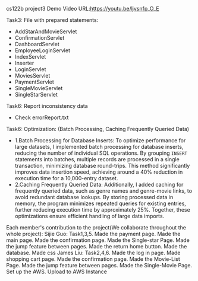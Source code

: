 cs122b project3
Demo Video URL:https://youtu.be/ljvsnfp_O_E

Task3:
File with prepared statements:
- AddStarAndMovieServlet
- ConfirmationServlet
- DashboardServlet
- EmployeeLoginServlet
- IndexServlet
- Inserter
- LoginServlet
- MoviesServlet
- PaymentServlet
- SingleMovieServlet
- SingleStarServlet

Task6: Report inconsistency data
- Check errorReport.txt

Task6: Optimization: (Batch Processing, Caching Frequently Queried Data)
- 1.Batch Processing for Database Inserts:
To optimize performance for large datasets, I implemented batch processing for database inserts, reducing the number of individual SQL operations. 
By grouping `INSERT` statements into batches, multiple records are processed in a single transaction, minimizing database round-trips. 
This method significantly improves data insertion speed, achieving around a 40% reduction in execution time for a 10,000-entry dataset.
- 2.Caching Frequently Queried Data:
Additionally, I added caching for frequently queried data, such as genre names and genre-movie links, to avoid redundant database lookups. 
By storing processed data in memory, the program minimizes repeated queries for existing entries, further reducing execution time by approximately 25%. 
Together, these optimizations ensure efficient handling of large data imports.


Each member's contribution to the project(We collaborate throughout the whole project):
Sijie Guo: Task1,3,5. Made the payment page. Made the main page. Made the confirmation page. Made the Single-star Page. Made the jump feature between pages. Made the return home button. Made the database. Made css
James Liu: Task2,4,6. Made the log in page. Made shopping cart page. Made the confirmation page. Made the Movie-List Page. Made the jump feature between pages. Made the Single-Movie Page. Set up the AWS. Upload to AWS Instance
